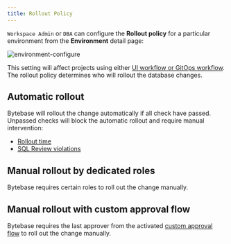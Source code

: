 ```yaml
---
title: Rollout Policy
---
```


<TutorialBlock url="/docs/tutorials/deploy-schema-migration" title="Deploy Schema Migration with Rollout Policy" />

`Workspace Admin` or `DBA` can configure the **Rollout policy** for a particular environment from the **Environment** detail page:

![environment-configure](/content/docs/administration/environment-policy/bb-env-rollout-policy.webp)

This setting will affect projects using either [UI workflow or GitOps workflow](/docs/concepts/database-change-workflow). The rollout policy determines who will rollout the database changes.

## Automatic rollout

Bytebase will rollout the change automatically if all check have passed. Unpassed checks will block the
automatic rollout and require manual intervention:

- [Rollout time](/docs/change-database/change-workflow/#rollout-time)
- [SQL Review violations](/docs/sql-review/overview)

## Manual rollout by dedicated roles

<PricingPlanBlock feature_name='ROLLOUT_POLICY' />

Bytebase requires certain roles to roll out the change manually.

## Manual rollout with custom approval flow

<PricingPlanBlock feature_name='CUSTOM_APPROVAL' />

Bytebase requires the last approver from the activated [custom approval flow](/docs/administration/custom-approval/) to roll out the change manually.
